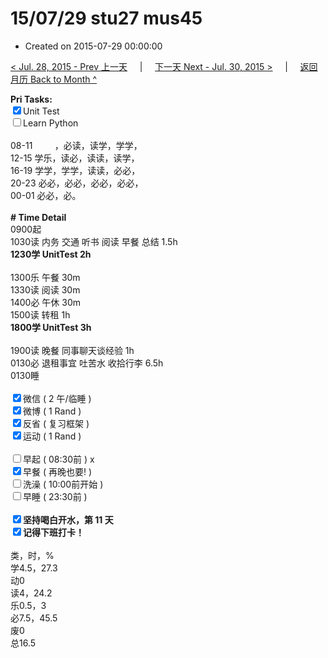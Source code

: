 # 15/07/29 stu27 mus45

- Created on 2015-07-29 00:00:00

[< Jul. 28, 2015 - Prev 上一天](_archived/lifelogs/2015/07/d28.md) &nbsp; &nbsp; | &nbsp; &nbsp; [下一天 Next - Jul. 30, 2015 >](_archived/lifelogs/2015/07/d30.md) &nbsp; &nbsp; |  &nbsp; &nbsp; [返回月历 Back to Month ^](_archived/lifelogs/2015/07/index.md)
<br/><div><strong>Pri Tasks:</strong></div><div><input checked="true" type="checkbox"/>Unit Test</div><div><input type="checkbox"/>Learn Python</div><div><div><br clear="none"/></div></div><div>08-11         ，必读，读学，学学，</div><div>12-15 学乐，读必，读读，读学，</div><div>16-19 学学，学学，读读，必必，</div><div>20-23 必必，必必，必必，必必，</div><div>00-01 必必，必。</div><div><br/></div><div><b># Time Detail</b></div><div>0900起</div><div>1030读 内务 交通 听书 阅读 早餐 总结 1.5h</div><div><strong>1230学 UnitTest 2h</strong></div><div><br clear="none"/></div><div>1300乐 午餐 30m</div><div>1330读 阅读 30m</div><div>1400必 午休 30m</div><div>1500读 转租 1h</div><div><strong>1800学 UnitTest 3h</strong></div><div><br/></div><div>1900读 晚餐 同事聊天谈经验 1h</div><div>0130必 退租事宜 吐苦水 收拾行李 6.5h</div><div>0130睡</div><div><br/></div><div><input checked="true" type="checkbox"/>微信 ( 2 午/临睡 ) </div><div><input checked="true" type="checkbox"/>微博 ( 1 Rand ) </div><div><input checked="true" type="checkbox"/>反省 ( 复习框架 ) </div><div><input checked="true" type="checkbox"/>运动 ( 1 Rand ) </div><div><br/></div><div><input type="checkbox"/>早起 ( 08:30前 ) x</div><div><input checked="true" type="checkbox"/>早餐 ( 再晚也要! ) </div><div><input type="checkbox"/>洗澡 ( 10:00前开始 ) <br/></div><div><input type="checkbox"/>早睡 ( 23:30前 ) </div><div><b><br/></b></div><div><b><input checked="true" type="checkbox"/>坚持喝白开水，第 11 天</b></div><div><b><input checked="true" type="checkbox"/></b><b>记得</b><b>下班打卡！</b></div><div><br clear="none"/></div><div>类，时，%</div><div>学4.5，27.3</div><div>动0<br clear="none"/>读4，24.2<br clear="none"/>乐0.5，3<br clear="none"/>必7.5，45.5</div><div>废0</div><div>总16.5</div>
